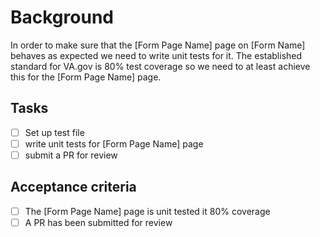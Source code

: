 # Background
In order to make sure that the [Form Page Name] page on [Form Name] behaves as expected we need to write unit tests for it. The established standard for VA.gov is 80% test coverage so we need to at least achieve this for the [Form Page Name] page.

## Tasks
- [ ] Set up test file
- [ ] write unit tests for [Form Page Name] page
- [ ] submit a PR for review

## Acceptance criteria
- [ ] The [Form Page Name] page is unit tested it 80% coverage
- [ ] A PR has been submitted for review
